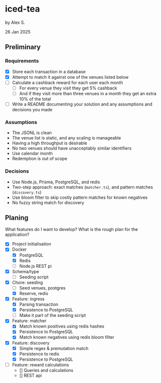 # iced-tea
by Alex S.

26 Jan 2025

## Preliminary

### Requirements
- [x] Store each transaction in a database
- [x] Attempt to match it against one of the venues listed below
- [ ] Calculate a cashback reward for each user each month
    - [ ] For every venue they visit they get 5% cashback
    - [ ] And if they visit more than three venues in a month they get an extra 10% of the total
- [ ] Write a README documenting your solution and any assumptions and decisions you made

### Assumptions
- The JSONL is clean
- The venue list is static, and any scaling is manageable
- Having a high throughput is desirable
- No two venues should have unacceptably similar identifiers
- Use calendar month
- Redemption is out of scope

### Decisions
- Use Node.js, Prisma, PostgreSQL, and redis
- Two-step approach: exact matches (`matcher.ts`), and pattern matches (`discovery.ts`)
- Use bloom filter to skip costly pattern matches for known negatives
- No fuzzy string match for discovery

## Planing

What features do I want to develop? What is the rough plan for the application?
- [x] Project initialisation
- [x] Docker
    - [x] PostgreSQL
    - [x] Redis
    - [ ] Node.js REST pi
- [x] Schema/type
    - [ ] Seeding script
- [x] Chore: seeding
    - [ ] Seed venues, postgres
    - [x] Reserve, redis
- [x] Feature: ingress
    - [x] Parsing transaction
    - [x] Persistence to PostgreSQL
    - [ ] Make it part of the seeding script
- [x] Feature: matcher
    - [x] Match known positives using redis hashes
    - [x] Persistence to PostgreSQL
    - [x] Match known negatives using redis bloom filter
- [x] Feature: discovery
    - [x] Simple regex & premutation match
    - [x] Persistence to redis
    - [x] Persistence to PostgreSQL
- [ ] Feature: reward calculations
    - [] Queries and calculations
    - [] REST api